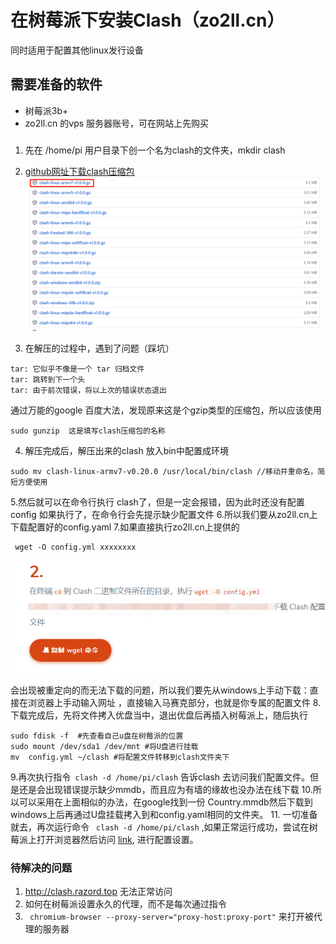 # 在树莓派下安装Clash（zo2ll.cn）
同时适用于配置其他linux发行设备
## 需要准备的软件
* 树莓派3b+
* zo2ll.cn 的vps 服务器账号，可在网站上先购买
###

1. 先在 /home/pi 用户目录下创一个名为clash的文件夹，mkdir clash
2. [github网址下载clash压缩包](https://github.com/Dreamacro/clash/releases)
![204e118fcc8c1f7fead7b181799fb94b](在树莓派下安装Clash（zo2ll.cn）.resources/CB343469-C65D-458F-8C9D-ABF986E39E7F.png)

3. 在解压的过程中，遇到了问题（踩坑）
```
tar: 它似乎不像是一个 tar 归档文件
tar: 跳转到下一个头
tar: 由于前次错误，将以上次的错误状态退出
```
通过万能的google 百度大法，发现原来这是个gzip类型的压缩包，所以应该使用
```
sudo gunzip  这是填写clash压缩包的名称
```
4. 解压完成后，解压出来的clash 放入bin中配置成环境
```
sudo mv clash-linux-armv7-v0.20.0 /usr/local/bin/clash //移动并重命名，简短方便使用
```
5.然后就可以在命令行执行 clash了，但是一定会报错，因为此时还没有配置config
如果执行了，在命令行会先提示缺少配置文件
6.所以我们要从zo2ll.cn上下载配置好的config.yaml
7.如果直接执行zo2ll.cn上提供的
```
 wget -O config.yml xxxxxxxx
```
![f3637df7a0453288379be9f856192dd6](在树莓派下安装Clash（zo2ll.cn）.resources/35959155-A6EE-4956-A455-4661CC43C6B4.png)

会出现被重定向的而无法下载的问题，所以我们要先从windows上手动下载：直接在浏览器上手动输入网址
，直接输入马赛克部分，也就是你专属的配置文件
8. 下载完成后，先将文件拷入优盘当中，退出优盘后再插入树莓派上，随后执行
```
sudo fdisk -f  #先查看自己u盘在树莓派的位置
sudo mount /dev/sda1 /dev/mnt #将U盘进行挂载
mv  config.yml ~/clash #将配置文件转移到clash文件夹下
```
9.再次执行指令``` clash -d /home/pi/clash``` 告诉clash 去访问我们配置文件。但是还是会出现错误提示缺少mmdb，而且应为有墙的缘故也没办法在线下载
10.所以可以采用在上面相似的办法，在google找到一份 Country.mmdb然后下载到windows上后再通过U盘挂载拷入到和config.yaml相同的文件夹。
11. 一切准备就去，再次运行命令 ``` clash -d /home/pi/clash``` ,如果正常运行成功，尝试在树莓派上打开浏览器然后访问 [link](http://clash.razord.top), 进行配置设置。
### 待解决的问题
1. http://clash.razord.top 无法正常访问
2. 如何在树莓派设置永久的代理，而不是每次通过指令
3. ``` chromium-browser --proxy-server="proxy-host:proxy-port"``` 来打开被代理的服务器